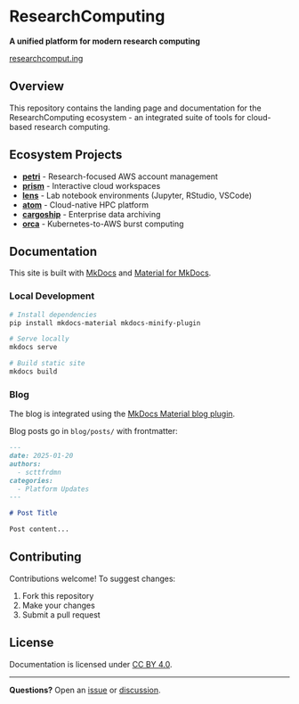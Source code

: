 # ResearchComputing

**A unified platform for modern research computing**

[researchcomput.ing](https://researchcomput.ing)

## Overview

This repository contains the landing page and documentation for the ResearchComputing ecosystem - an integrated suite of tools for cloud-based research computing.

## Ecosystem Projects

- **[petri](https://github.com/scttfrdmn/petri)** - Research-focused AWS account management
- **[prism](https://github.com/scttfrdmn/prism)** - Interactive cloud workspaces
- **[lens](https://github.com/scttfrdmn/lens)** - Lab notebook environments (Jupyter, RStudio, VSCode)
- **[atom](https://github.com/scttfrdmn/atom)** - Cloud-native HPC platform
- **[cargoship](https://github.com/scttfrdmn/cargoship)** - Enterprise data archiving
- **[orca](https://github.com/scttfrdmn/orca)** - Kubernetes-to-AWS burst computing

## Documentation

This site is built with [MkDocs](https://www.mkdocs.org/) and [Material for MkDocs](https://squidfunk.github.io/mkdocs-material/).

### Local Development

```bash
# Install dependencies
pip install mkdocs-material mkdocs-minify-plugin

# Serve locally
mkdocs serve

# Build static site
mkdocs build
```

### Blog

The blog is integrated using the [MkDocs Material blog plugin](https://squidfunk.github.io/mkdocs-material/plugins/blog/).

Blog posts go in `blog/posts/` with frontmatter:

```markdown
---
date: 2025-01-20
authors:
  - scttfrdmn
categories:
  - Platform Updates
---

# Post Title

Post content...
```

## Contributing

Contributions welcome! To suggest changes:

1. Fork this repository
2. Make your changes
3. Submit a pull request

## License

Documentation is licensed under [CC BY 4.0](https://creativecommons.org/licenses/by/4.0/).

---

**Questions?** Open an [issue](https://github.com/scttfrdmn/researchcomputing/issues) or [discussion](https://github.com/scttfrdmn/atom/discussions).
